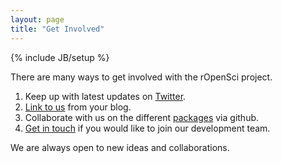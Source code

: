 ```yaml
---
layout: page
title: "Get Involved"
---
```

{% include JB/setup %}

There are many ways to get involved with the rOpenSci project.
1.  Keep up with latest updates on
    [Twitter](http://ropensci.org/tweets/ "Tweets").
2.  [Link to us](http://ropensci.org/get-involved/logos/ "Logos") from
    your blog.
3.  Collaborate with us on the different
    [packages](http://ropensci.org/project-overview/ "Project Overview")
    via github.
4.  [Get in touch](http://ropensci.org/contact/ "Contact") if you would
    like to join our development team.

We are always open to new ideas and collaborations.
